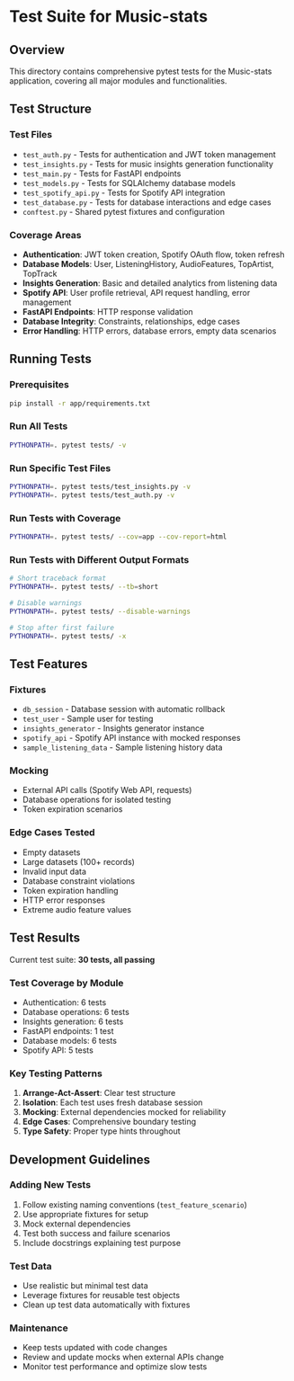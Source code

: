 # Test Suite for Music-stats

## Overview

This directory contains comprehensive pytest tests for the Music-stats application, covering all major modules and functionalities.

## Test Structure

### Test Files

- `test_auth.py` - Tests for authentication and JWT token management
- `test_insights.py` - Tests for music insights generation functionality
- `test_main.py` - Tests for FastAPI endpoints
- `test_models.py` - Tests for SQLAlchemy database models
- `test_spotify_api.py` - Tests for Spotify API integration
- `test_database.py` - Tests for database interactions and edge cases
- `conftest.py` - Shared pytest fixtures and configuration

### Coverage Areas

- **Authentication**: JWT token creation, Spotify OAuth flow, token refresh
- **Database Models**: User, ListeningHistory, AudioFeatures, TopArtist, TopTrack
- **Insights Generation**: Basic and detailed analytics from listening data
- **Spotify API**: User profile retrieval, API request handling, error management
- **FastAPI Endpoints**: HTTP response validation
- **Database Integrity**: Constraints, relationships, edge cases
- **Error Handling**: HTTP errors, database errors, empty data scenarios

## Running Tests

### Prerequisites

```bash
pip install -r app/requirements.txt
```

### Run All Tests

```bash
PYTHONPATH=. pytest tests/ -v
```

### Run Specific Test Files

```bash
PYTHONPATH=. pytest tests/test_insights.py -v
PYTHONPATH=. pytest tests/test_auth.py -v
```

### Run Tests with Coverage

```bash
PYTHONPATH=. pytest tests/ --cov=app --cov-report=html
```

### Run Tests with Different Output Formats

```bash
# Short traceback format
PYTHONPATH=. pytest tests/ --tb=short

# Disable warnings
PYTHONPATH=. pytest tests/ --disable-warnings

# Stop after first failure
PYTHONPATH=. pytest tests/ -x
```

## Test Features

### Fixtures

- `db_session` - Database session with automatic rollback
- `test_user` - Sample user for testing
- `insights_generator` - Insights generator instance
- `spotify_api` - Spotify API instance with mocked responses
- `sample_listening_data` - Sample listening history data

### Mocking

- External API calls (Spotify Web API, requests)
- Database operations for isolated testing
- Token expiration scenarios

### Edge Cases Tested

- Empty datasets
- Large datasets (100+ records)
- Invalid input data
- Database constraint violations
- Token expiration handling
- HTTP error responses
- Extreme audio feature values

## Test Results

Current test suite: **30 tests, all passing**

### Test Coverage by Module

- Authentication: 6 tests
- Database operations: 6 tests
- Insights generation: 6 tests
- FastAPI endpoints: 1 test
- Database models: 6 tests
- Spotify API: 5 tests

### Key Testing Patterns

1. **Arrange-Act-Assert**: Clear test structure
2. **Isolation**: Each test uses fresh database session
3. **Mocking**: External dependencies mocked for reliability
4. **Edge Cases**: Comprehensive boundary testing
5. **Type Safety**: Proper type hints throughout

## Development Guidelines

### Adding New Tests

1. Follow existing naming conventions (`test_feature_scenario`)
2. Use appropriate fixtures for setup
3. Mock external dependencies
4. Test both success and failure scenarios
5. Include docstrings explaining test purpose

### Test Data

- Use realistic but minimal test data
- Leverage fixtures for reusable test objects
- Clean up test data automatically with fixtures

### Maintenance

- Keep tests updated with code changes
- Review and update mocks when external APIs change
- Monitor test performance and optimize slow tests
